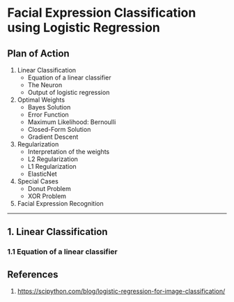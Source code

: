 # Facial Expression Classification using Logistic Regression

## Plan of Action

1. Linear Classification
    - Equation of a linear classifier
    - The Neuron
    - Output of logistic regression
2. Optimal Weights
    - Bayes Solution
    - Error Function
    - Maximum Likelihood: Bernoulli
    - Closed-Form Solution
    - Gradient Descent
3. Regularization
    - Interpretation of the weights
    - L2 Regularization
    - L1 Regularization
    - ElasticNet
4. Special Cases
    - Donut Problem
    - XOR Problem
5. Facial Expression Recognition

----------
## 1. Linear Classification

### 1.1 Equation of a linear classifier

## References
1. https://scipython.com/blog/logistic-regression-for-image-classification/
